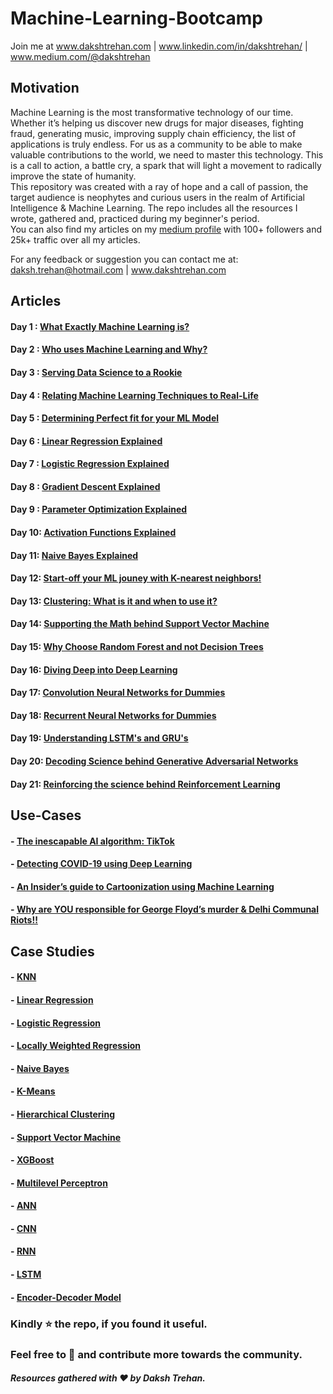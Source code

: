 # Machine-Learning-Bootcamp

Join me at www.dakshtrehan.com | www.linkedin.com/in/dakshtrehan/ | www.medium.com/@dakshtrehan

## Motivation
Machine Learning is the most transformative technology of our time. Whether it’s helping us discover new drugs for major diseases, fighting fraud, generating music, improving supply chain efficiency, the list of applications is truly endless. For us as a community to be able to make valuable contributions to the world, we need to master this technology. This is a call to action, a battle cry, a spark that will light a movement to radically improve the state of humanity.<br> 
This repository was created with a ray of hope and a call of passion, the target audience is neophytes and curious users in the realm of Artificial Intelligence & Machine Learning. The repo includes all the resources I wrote, gathered and, practiced during my beginner's period.<br>
You can also find my articles on my [medium profile](www.medium.com/@dakshtrehan) with 100+ followers and 25k+ traffic over all my articles.

For any feedback or suggestion you can contact me at: daksh.trehan@hotmail.com | www.dakshtrehan.com

## Articles

#### Day 1 : [What Exactly Machine Learning is?](https://medium.com/@dakshtrehan/what-exactly-machine-learning-is-1746c9d151ed)
#### Day 2 : [Who uses Machine Learning and Why?](https://medium.com/@dakshtrehan/who-uses-machine-learning-and-why-c729c689dea3)
#### Day 3 : [Serving Data Science to a Rookie](https://medium.com/towards-artificial-intelligence/serving-data-science-to-a-rookie-b03af9ea99a2)
#### Day 4 : [Relating Machine Learning Techniques to Real-Life](https://levelup.gitconnected.com/relating-machine-learning-techniques-to-real-life-4dafd626fdff)
#### Day 5 : [Determining Perfect fit for your ML Model](https://medium.com/datadriveninvestor/determining-perfect-fit-for-your-ml-model-339459eef670)
#### Day 6 : [Linear Regression Explained](https://medium.com/towards-artificial-intelligence/linear-regression-explained-f5cc85ae2c5c)
#### Day 7 : [Logistic Regression Explained](https://towardsdatascience.com/logistic-regression-explained-ef1d816ea85a)
#### Day 8 : [Gradient Descent Explained](https://towardsdatascience.com/gradient-descent-explained-9b953fc0d2c)
#### Day 9 : [Parameter Optimization Explained](https://towardsdatascience.com/parameters-optimization-explained-876561853de0)
#### Day 10: [Activation Functions Explained](https://medium.com/analytics-vidhya/activation-functions-explained-8690ea7bdec9)
#### Day 11: [Naive Bayes Explained](https://medium.com/swlh/things-you-never-knew-about-naive-bayes-eb84b6ee039a)
#### Day 12: [Start-off your ML jouney with K-nearest neighbors!](https://medium.com/towards-artificial-intelligence/start-off-your-ml-journey-with-k-nearest-neighbors-f72a122f428)
#### Day 13: [Clustering: What is it and when to use it?](https://medium.com/towards-artificial-intelligence/clustering-what-it-is-when-to-use-it-a612bbe95881)
#### Day 14: [Supporting the Math behind Support Vector Machine](https://medium.com/towards-artificial-intelligence/supporting-the-math-behind-supporting-vector-machines-d46e94b23b9d)
#### Day 15: [Why Choose Random Forest and not Decision Trees](https://medium.com/towards-artificial-intelligence/why-choose-random-forest-and-not-decision-trees-a28278daa5d)
#### Day 16: [Diving Deep into Deep Learning](https://medium.com/towards-artificial-intelligence/diving-deep-into-deep-learning-f34497c18f11)
#### Day 17: [Convolution Neural Networks for Dummies](https://medium.com/towards-artificial-intelligence/convolutional-neural-networks-for-dummies-afd7166cd9e)
#### Day 18: [Recurrent Neural Networks for Dummies](https://medium.com/towards-artificial-intelligence/recurrent-neural-networks-for-dummies-8d2c4c725fbe)
#### Day 19: [Understanding LSTM's and GRU's](https://medium.com/@dakshtrehan/understanding-lstms-and-gru-s-b69749acaa35)
#### Day 20: [Decoding Science behind Generative Adversarial Networks](https://medium.com/towards-artificial-intelligence/decoding-science-behind-generative-adversarial-networks-4d188a67d863)
#### Day 21: [Reinforcing the science behind Reinforcement Learning](https://medium.com/@dakshtrehan/reinforcing-the-science-behind-reinforcement-learning-d2643ca39b51)

## Use-Cases

#### - [The inescapable AI algorithm: TikTok](https://towardsdatascience.com/the-inescapable-ai-algorithm-tiktok-ad4c6fd981b8)
#### - [Detecting COVID-19 using Deep Learning](https://towardsdatascience.com/detecting-covid-19-using-deep-learning-262956b6f981)
#### - [An Insider’s guide to Cartoonization using Machine Learning](https://medium.com/towards-artificial-intelligence/an-insiders-guide-to-cartoonization-using-machine-learning-ce3648adfe8)
#### - [Why are YOU responsible for George Floyd’s murder & Delhi Communal Riots!!](https://medium.com/@dakshtrehan/why-are-you-responsible-for-george-floyds-murder-delhi-communal-riots-4c1edb7acbc5)

## Case Studies
 
#### - [KNN](https://github.com/dakshtrehan/Machine-Learning-Bootcamp/tree/master/Case-studies/KNN)
#### - [Linear Regression](https://github.com/dakshtrehan/Machine-Learning-Bootcamp/tree/master/Case-studies/Linear%20Regression)
#### - [Logistic Regression](https://github.com/dakshtrehan/Machine-Learning-Bootcamp/tree/master/Case-studies/Logistic%20Regression)
#### - [Locally Weighted Regression](https://github.com/dakshtrehan/Machine-Learning-Bootcamp/tree/master/Case-studies/Locally%20Weighted%20Regression)
#### - [Naive Bayes](https://github.com/dakshtrehan/Machine-Learning-Bootcamp/tree/master/Case-studies/Naive%20Bayes)
#### - [K-Means](https://github.com/dakshtrehan/Machine-Learning-Bootcamp/tree/master/Case-studies/K-means)
#### - [Hierarchical Clustering](https://github.com/dakshtrehan/Machine-Learning-Bootcamp/tree/master/Case-studies/Hierarchical%20Clustering)
#### - [Support Vector Machine](https://github.com/dakshtrehan/Machine-Learning-Bootcamp/tree/master/Case-studies/Support%20Vector%20Machine)
#### - [XGBoost](https://github.com/dakshtrehan/Machine-Learning-Bootcamp/tree/master/Case-studies/XGBoost)
#### - [Multilevel Perceptron](https://github.com/dakshtrehan/Machine-Learning-Bootcamp/tree/master/Case-studies/Perceptron)
#### - [ANN](https://github.com/dakshtrehan/Machine-Learning-Bootcamp/tree/master/Case-studies/ANN)
#### - [CNN](https://github.com/dakshtrehan/Covid-19-Detection)
#### - [RNN](https://github.com/dakshtrehan/Machine-Learning-Bootcamp/tree/master/Case-studies/RNN)
#### - [LSTM](https://github.com/dakshtrehan/AI-Music-Generation)
#### - [Encoder-Decoder Model](https://github.com/dakshtrehan/Image-Captioning-Bot)

### Kindly :star: the repo, if you found it useful.
### Feel free to :fork_and_knife: and contribute more towards the community. 
##### Resources gathered with ❤ by Daksh Trehan.
